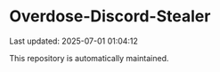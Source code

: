 # Overdose-Discord-Stealer

Last updated: 2025-07-01 01:04:12

This repository is automatically maintained.
